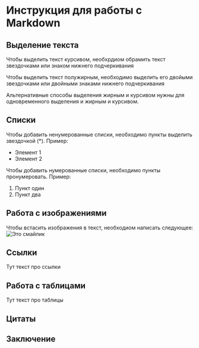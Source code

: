 # Инструкция для работы с Markdown

## Выделение текста

Чтобы выделить текст курсивом, необхрдиом обрамить текст звездочками или знаком нижнего подчеркивания

Чтобы выделить текст полужирным, необходимо выделить его двойыми звездочками или двойными знаками нижнего подчеркивания

Альтернативные способы выделения жирным и курсивом нужны для одновременного выделения и жирным и курсивом.

## Списки

Чтобы добавить ненумерованные списки, необходимо пункты выделить звездочкой (*).
Пример:

* Элемент 1
* Элемент 2


Чтобы добавить нумерованные списки, необходимо пункты пронумеровать.
Пример:

1. Пункт один
2. Пункт два

## Работа с изображениями

Чтобы встасить изображения в текст, необходиом написать следующее:
![Это смайлик](Смайлик.png)

## Ссылки

Тут текст про ссылки

## Работа с таблицами

Тут текст про таблицы

## Цитаты

## Заключение
